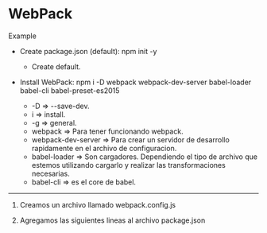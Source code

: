 # WebPack
Example
* Create package.json (default): npm init -y
    - Create default.
    
* Install WebPack: npm i -D webpack webpack-dev-server babel-loader babel-cli babel-preset-es2015
    - -D => --save-dev.
    - i => install.
    - -g => general.
    - webpack => Para tener funcionando webpack.
    - webpack-dev-server => Para crear un servidor de desarrollo rapidamente en el archivo de configuracion.
    - babel-loader => Son cargadores. Dependiendo el tipo de archivo que estemos utilizando cargarlo y realizar las transformaciones necesarias.
    - babel-cli => es el core  de babel.

---------------------------------------------------------------------------

1. Creamos un archivo llamado webpack.config.js

2. Agregamos las siguientes lineas al archivo package.json